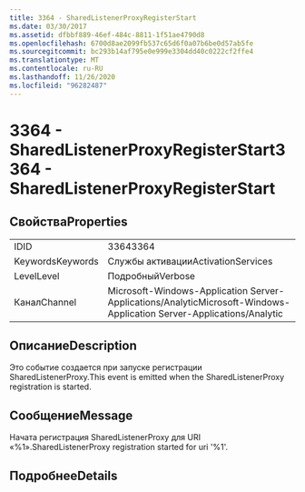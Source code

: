 ```yaml
---
title: 3364 - SharedListenerProxyRegisterStart
ms.date: 03/30/2017
ms.assetid: dfbbf889-46ef-484c-8811-1f51ae4790d8
ms.openlocfilehash: 6700d8ae2099fb537c65d6f0a07b6be0d57ab5fe
ms.sourcegitcommit: bc293b14af795e0e999e3304dd40c0222cf2ffe4
ms.translationtype: MT
ms.contentlocale: ru-RU
ms.lasthandoff: 11/26/2020
ms.locfileid: "96282487"
---
```

# <a name="3364---sharedlistenerproxyregisterstart"></a><span data-ttu-id="c1db8-102">3364 - SharedListenerProxyRegisterStart</span><span class="sxs-lookup"><span data-stu-id="c1db8-102">3364 - SharedListenerProxyRegisterStart</span></span>

## <a name="properties"></a><span data-ttu-id="c1db8-103">Свойства</span><span class="sxs-lookup"><span data-stu-id="c1db8-103">Properties</span></span>  
  
|||  
|-|-|  
|<span data-ttu-id="c1db8-104">ID</span><span class="sxs-lookup"><span data-stu-id="c1db8-104">ID</span></span>|<span data-ttu-id="c1db8-105">3364</span><span class="sxs-lookup"><span data-stu-id="c1db8-105">3364</span></span>|  
|<span data-ttu-id="c1db8-106">Keywords</span><span class="sxs-lookup"><span data-stu-id="c1db8-106">Keywords</span></span>|<span data-ttu-id="c1db8-107">Службы активации</span><span class="sxs-lookup"><span data-stu-id="c1db8-107">ActivationServices</span></span>|  
|<span data-ttu-id="c1db8-108">Level</span><span class="sxs-lookup"><span data-stu-id="c1db8-108">Level</span></span>|<span data-ttu-id="c1db8-109">Подробный</span><span class="sxs-lookup"><span data-stu-id="c1db8-109">Verbose</span></span>|  
|<span data-ttu-id="c1db8-110">Канал</span><span class="sxs-lookup"><span data-stu-id="c1db8-110">Channel</span></span>|<span data-ttu-id="c1db8-111">Microsoft-Windows-Application Server-Applications/Analytic</span><span class="sxs-lookup"><span data-stu-id="c1db8-111">Microsoft-Windows-Application Server-Applications/Analytic</span></span>|  
  
## <a name="description"></a><span data-ttu-id="c1db8-112">Описание</span><span class="sxs-lookup"><span data-stu-id="c1db8-112">Description</span></span>  

 <span data-ttu-id="c1db8-113">Это событие создается при запуске регистрации SharedListenerProxy.</span><span class="sxs-lookup"><span data-stu-id="c1db8-113">This event is emitted when the SharedListenerProxy registration is started.</span></span>  
  
## <a name="message"></a><span data-ttu-id="c1db8-114">Сообщение</span><span class="sxs-lookup"><span data-stu-id="c1db8-114">Message</span></span>  

 <span data-ttu-id="c1db8-115">Начата регистрация SharedListenerProxy для URI «%1».</span><span class="sxs-lookup"><span data-stu-id="c1db8-115">SharedListenerProxy registration started for uri '%1'.</span></span>  
  
## <a name="details"></a><span data-ttu-id="c1db8-116">Подробнее</span><span class="sxs-lookup"><span data-stu-id="c1db8-116">Details</span></span>

